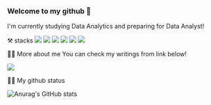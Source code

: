 ### Welcome to my github 👋

I'm currently studying Data Analytics and preparing for Data Analyst!

⚒️ stacks
<img src="https://img.shields.io/badge/Python-3776AB?style=flat-square&logo=Python&logoColor=white"> <img src="https://img.shields.io/badge/PyTorch-EE4C2C?style=flat-square&logo=PyTorch&logoColor=white"> <img src="https://img.shields.io/badge/MySQL-4479A1?style=flat-square&logo=MySQL&logoColor=white"/> 
<img src="https://img.shields.io/badge/scikit-learn-F7931E?style=flat-square&logo=scikit-learn&logoColor=white"/> <img src="https://img.shields.io/badge/pandas-150458?style=flat-square&logo=pandas&logoColor=white"/> <img src="https://img.shields.io/badge/NumPy-013243?style=flat-square&logo=NumPy&logoColor=white"/>

👨‍⚖️ More about me
You can check my writings from link below!

<img src="https://img.shields.io/badge/Velog-20C997?style=flat-square&logo=Velog&logoColor=white">

👨‍💻 My github status

![Anurag's GitHub stats](https://github-readme-stats.vercel.app/api?username=owenchoi96&show_icons=true&theme=radical)
